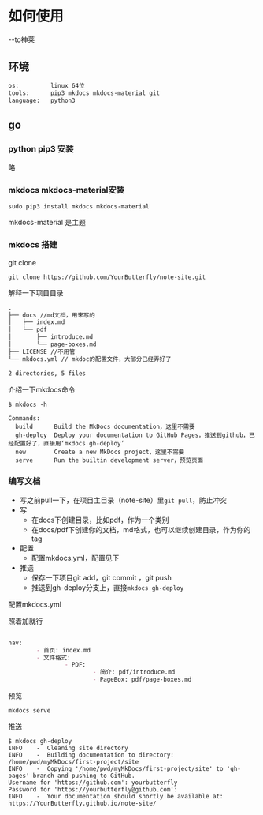 # 如何使用

--to神莱

## 环境

```txt
os:         linux 64位
tools:      pip3 mkdocs mkdocs-material git
language:   python3
```

## go

### python pip3 安装

略

### mkdocs mkdocs-material安装

```shell
sudo pip3 install mkdocs mkdocs-material
```
mkdocs-material 是主题
### mkdocs 搭建

git clone

```shell
git clone https://github.com/YourButterfly/note-site.git
```

解释一下项目目录

```txt
.
├── docs //md文档，用来写的
│   ├── index.md
│   └── pdf
│       ├── introduce.md
│       └── page-boxes.md
├── LICENSE //不用管
└── mkdocs.yml // mkdoc的配置文件，大部分已经弄好了

2 directories, 5 files

```
介绍一下mkdocs命令

```shell
$ mkdocs -h

Commands:
  build      Build the MkDocs documentation，这里不需要
  gh-deploy  Deploy your documentation to GitHub Pages，推送到github，已经配置好了，直接用‘mkdocs gh-deploy’
  new        Create a new MkDocs project，这里不需要
  serve      Run the builtin development server，预览页面
```

### 编写文档

- 写之前pull一下，在项目主目录（note-site）里`git pull`，防止冲突
- 写
    - 在docs下创建目录，比如pdf，作为一个类别
    - 在docs/pdf下创建你的文档，md格式，也可以继续创建目录，作为你的tag
- 配置
    - 配置mkdocs.yml，配置见下
- 推送
    - 保存一下项目git add，git commit ，git push
    - 推送到gh-deploy分支上，直接`mkdocs gh-deploy`

配置mkdocs.yml

照着加就行

```md

nav:
        - 首页: index.md
        - 文件格式:
                - PDF:
                        - 简介: pdf/introduce.md
                        - PageBox: pdf/page-boxes.md
```

预览

```shell
mkdocs serve
```

推送

```shell
$ mkdocs gh-deploy
INFO    -  Cleaning site directory 
INFO    -  Building documentation to directory: /home/pwd/myMkDocs/first-project/site 
INFO    -  Copying '/home/pwd/myMkDocs/first-project/site' to 'gh-pages' branch and pushing to GitHub. 
Username for 'https://github.com': yourbutterfly
Password for 'https://yourbutterfly@github.com':
INFO    -  Your documentation should shortly be available at: https://YourButterfly.github.io/note-site/ 

```